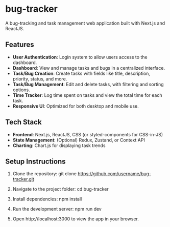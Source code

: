 # bug-tracker
A bug-tracking and task management web application built with Next.js and ReactJS.

## Features

- **User Authentication**: Login system to allow users access to the dashboard.
- **Dashboard**: View and manage tasks and bugs in a centralized interface.
- **Task/Bug Creation**: Create tasks with fields like title, description, priority, status, and more.
- **Task/Bug Management**: Edit and delete tasks, with filtering and sorting options.
- **Time Tracker**: Log time spent on tasks and view the total time for each task.
- **Responsive UI**: Optimized for both desktop and mobile use.

## Tech Stack

- **Frontend**: Next.js, ReactJS, CSS (or styled-components for CSS-in-JS)
- **State Management**: (Optional) Redux, Zustand, or Context API
- **Charting**: Chart.js for displaying task trends

## Setup Instructions

1. Clone the repository:
   git clone https://github.com/username/bug-tracker.git

2. Navigate to the project folder:
   cd bug-tracker
   
4. Install dependencies:
   npm install
   
6. Run the development server:
   npm run dev
   
8. Open http://localhost:3000 to view the app in your browser.

